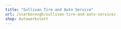 ```yaml
---
title: "Sullivan Tire and Auto Service"
url: /scarborough/sullivan-tire-and-auto-service/
shop: Autowerkstatt
---
```

